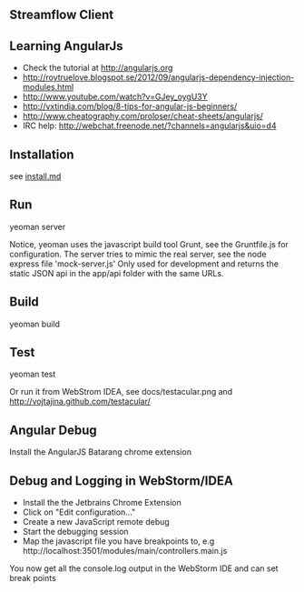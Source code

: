 ## Streamflow Client


## Learning AngularJs

* Check the tutorial at http://angularjs.org
* http://roytruelove.blogspot.se/2012/09/angularjs-dependency-injection-modules.html
* http://www.youtube.com/watch?v=GJey_oygU3Y
* http://vxtindia.com/blog/8-tips-for-angular-js-beginners/
* http://www.cheatography.com/proloser/cheat-sheets/angularjs/
* IRC help: http://webchat.freenode.net/?channels=angularjs&uio=d4

## Installation

see [install.md](readme.md)

## Run

   yeoman server

Notice, yeoman uses the javascript build tool Grunt, see the Gruntfile.js for configuration.
The server tries to mimic the real server, see the node express file 'mock-server.js'
Only used for development and returns the static JSON api in the app/api folder with the same URLs.

## Build

   yeoman build

## Test

   yeoman test

Or run it from WebStrom IDEA, see docs/testacular.png and http://vojtajina.github.com/testacular/


## Angular Debug

Install the AngularJS Batarang chrome extension

## Debug and Logging in WebStorm/IDEA

* Install the the Jetbrains Chrome Extension
* Click on "Edit configuration..."
* Create a new JavaScript remote debug
* Start the debugging session
* Map the javascript file you have breakpoints to, e.g http://localhost:3501/modules/main/controllers.main.js

You now get all the console.log output in the WebStorm IDE and can set break points



